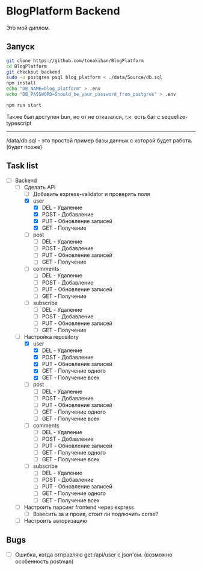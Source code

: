# BlogPlatform Backend

Это мой диплом. 
## Запуск 
```bash
git clone https://github.com/tonakihan/BlogPlatform
cd BlogPlatform
git checkout backend
sudo -u postgres psql blog_platform < ./data/Source/db.sql
npm install
echo "DB_NAME=blog_platform" > .env
echo "DB_PASSWORD=Should_be_your_password_from_postgres" > .env
```
```bash
npm run start
```
Также был доступен bun, но от не отказался, т.к. есть баг с sequelize-typescript

---
/data/db.sql - это простой пример базы данных с которой будет работа. (будет позже)

## Task list
- [ ] Backend
  - [ ] Сделать API
    - [ ] Добавить express-validator и проверять поля
    - [x] user
      - [x] DEL - Удаление 
      - [x] POST - Добавление
      - [x] PUT - Обновление записей
      - [x] GET - Получение
    - [ ] post
      - [ ] DEL - Удаление 
      - [ ] POST - Добавление
      - [ ] PUT - Обновление записей
      - [ ] GET - Получение
    - [ ] comments
      - [ ] DEL - Удаление 
      - [ ] POST - Добавление
      - [ ] PUT - Обновление записей
      - [ ] GET - Получение
    - [ ] subscribe
      - [ ] DEL - Удаление 
      - [ ] POST - Добавление
      - [ ] PUT - Обновление записей
      - [ ] GET - Получение
  - [ ] Настройка repository
    - [x] user
      - [x] DEL - Удаление 
      - [x] POST - Добавление
      - [x] PUT - Обновление записей
      - [x] GET - Получение одного
      - [x] GET - Получение всех
    - [ ] post
      - [ ] DEL - Удаление 
      - [ ] POST - Добавление
      - [ ] PUT - Обновление записей
      - [ ] GET - Получение одного
      - [ ] GET - Получение всех
    - [ ] comments
      - [ ] DEL - Удаление 
      - [ ] POST - Добавление
      - [ ] PUT - Обновление записей
      - [ ] GET - Получение одного
      - [ ] GET - Получение всех
    - [ ] subscribe
      - [ ] DEL - Удаление 
      - [ ] POST - Добавление
      - [ ] PUT - Обновление записей
      - [ ] GET - Получение одного
      - [ ] GET - Получение всех
  - [ ] Настроить парсинг frontend через express
    - [ ] Взвесить за и проив, стоит ли подлючить corse?
  - [ ] Настроить авторизацию

## Bugs
- [ ] Ошибка, когда отправляю get:/api/user с json'ом. (возможно особенность postman)